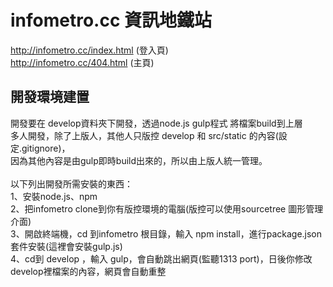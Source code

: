 # infometro.cc 資訊地鐵站
http://infometro.cc/index.html (登入頁)<br>
http://infometro.cc/404.html  (主頁)

## 開發環境建置
開發要在 develop資料夾下開發，透過node.js gulp程式 將檔案build到上層 <br>
多人開發，除了上版人，其他人只版控 develop 和 src/static 的內容(設定.gitignore)，
<br>
因為其他內容是由gulp即時build出來的，所以由上版人統一管理。
<br>
<br>
  以下列出開發所需安裝的東西：
  <br>
  1、安裝node.js、npm
  <br>
  2、把infometro clone到你有版控環境的電腦(版控可以使用sourcetree 圖形管理介面)
  <br>
  3、開啟終端機，cd 到infometro 根目錄，輸入 npm install，進行package.json套件安裝(這裡會安裝gulp.js)
  <br>
  4、cd到 develop ，輸入 gulp，會自動跳出網頁(監聽1313 port)，日後你修改develop裡檔案的內容，網頁會自動重整
  <br>
